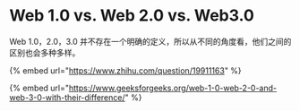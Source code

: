 # Web 1.0 vs. Web 2.0 vs. Web3.0

Web 1.0，2.0，3.0 并不存在一个明确的定义，所以从不同的角度看，他们之间的区别也会多种多样。

{% embed url="https://www.zhihu.com/question/19911163" %}

{% embed url="https://www.geeksforgeeks.org/web-1-0-web-2-0-and-web-3-0-with-their-difference/" %}



